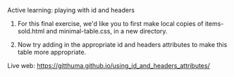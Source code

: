 Active learning: playing with id and headers

1. For this final exercise, we'd like you to first make local copies of items-sold.html and minimal-table.css, in a new directory.

2. Now try adding in the appropriate id and headers attributes to make this table more appropriate.

Live web: https://gitthuma.github.io/using_id_and_headers_attributes/
